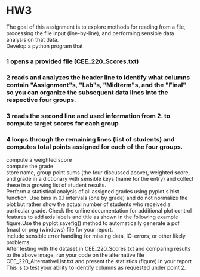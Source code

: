 # HW3
The goal of this assignment is to explore methods for reading from a file, processing the file input (line-by-line), and performing sensible data analysis on that data.  
Develop a python program that  

### 1 opens a provided file (CEE_220_Scores.txt)  
### 2 reads and analyzes the header line to identify what columns contain "Assignment"s, "Lab"s, "Midterm"s, and the "Final" so you can organize the subsequent data lines into the respective four groups.  
### 3 reads the second line and used information from 2. to compute target scores for each group  
### 4 loops through the remaining lines (list of students) and computes total points assigned for each of the four groups.  
compute a weighted score  
compute the grade  
store name, group point sums (the four discussed above), weighted score, and grade in a dictionary with sensible keys (name for the entry) and collect these in a growing list of student results.  
Perform a statistical analysis of all assigned grades using pyplot's hist function.  Use bins in 0.1 intervals (one by grade) and do not normalize the plot but rather show the actual number of students who received a particular grade. Check the online documentation for additional plot control features to add axis labels and title as shown in the following example figure.Use the pyplot.savefig() method to automatically generate a pdf (mac) or png (windows) file for your report.  
Include sensible error handling for missing data, IO-errors, or other likely problems.  
After testing with the dataset in CEE_220_Scores.txt and comparing results to the above image, run your code on the alternative file CEE_220_AlternativeList.txt and present the statistics (figure) in your report This is to test your ability to identify columns as requested under point 2.
